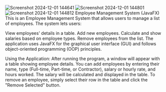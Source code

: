 ![Screenshot 2024-12-01 144641](https://github.com/user-attachments/assets/1ad22ebc-8b67-41ed-bf47-d25162270871)
![Screenshot 2024-12-01 144801](https://github.com/user-attachments/assets/b0b7b033-3351-4c8b-a76c-5e829c1784ea)
![Screenshot 2024-12-01 144812](https://github.com/user-attachments/assets/30db69f2-cad5-417d-8449-e985e917001d)
Employee Management System (JavaFX)
This is an Employee Management System that allows users to manage a list of employees. The system lets users:

View employees' details in a table.
Add new employees.
Calculate and show salaries based on employee types.
Remove employees from the list.
The application uses JavaFX for the graphical user interface (GUI) and follows object-oriented programming (OOP) principles.

Using the Application:
After running the program, a window will appear with a table showing employee details.
You can add employees by entering their name, type (Full-time, Part-time, or Contractor), salary or hourly rate, and hours worked.
The salary will be calculated and displayed in the table.
To remove an employee, simply select their row in the table and click the "Remove Selected" button.
